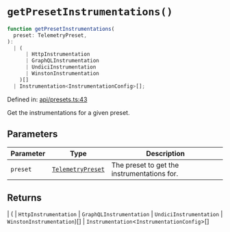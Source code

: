 # `getPresetInstrumentations()`

```ts
function getPresetInstrumentations(
  preset: TelemetryPreset,
):
  | (
      | HttpInstrumentation
      | GraphQLInstrumentation
      | UndiciInstrumentation
      | WinstonInstrumentation
    )[]
  | Instrumentation<InstrumentationConfig>[];
```

Defined in: [api/presets.ts:43](https://github.com/adobe/commerce-integration-starter-kit/blob/fe75c4bc3a72d4e1427ca0ca82f37e4da289ae29/packages/aio-sk-lib-telemetry/source/api/presets.ts#L43)

Get the instrumentations for a given preset.

## Parameters

| Parameter | Type                                                    | Description                                 |
| --------- | ------------------------------------------------------- | ------------------------------------------- |
| `preset`  | [`TelemetryPreset`](../type-aliases/TelemetryPreset.md) | The preset to get the instrumentations for. |

## Returns

\| (
\| `HttpInstrumentation`
\| `GraphQLInstrumentation`
\| `UndiciInstrumentation`
\| `WinstonInstrumentation`)[]
\| `Instrumentation`\<`InstrumentationConfig`\>[]
